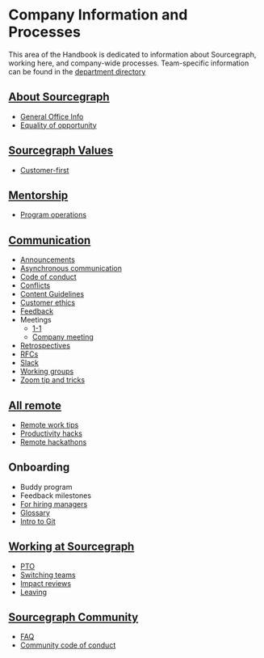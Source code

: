 # Company Information and Processes

This area of the Handbook is dedicated to information about Sourcegraph, working here, and company-wide processes. Team-specific information can be found in the [department directory](../departments/index.md)

## [About Sourcegraph](about-sourcegraph/index.md)

- [General Office Info](about-sourcegraph/general-office-info.md)
- [Equality of opportunity](equality-of-opportunity.md)

## [Sourcegraph Values](values/index.md)

- [Customer-first](values/customer-first.md)

## [Mentorship](mentorship/index.md)

- [Program operations](mentorship/operations.md)

## [Communication](communication/index.md)

- [Announcements](communication/announcements.md)
- [Asynchronous communication](communication/asynchronous-communication.md)
- [Code of conduct](community/code_of_conduct.md)
- [Conflicts](communication/conflicts.md)
- [Content Guidelines](communication/content_guidelines/index.md)
- [Customer ethics](communication/customer_ethics.md)
- [Feedback](communication/seeking-and-giving-feedback.md)
- Meetings
  - [1-1](communication/1-1.md)
  - [Company meeting](communication/company_meeting.md)
- [Retrospectives](communication/retrospectives.md)
- [RFCs](communication/rfcs/index.md)
- [Slack](communication/team_chat.md)
- [Working groups](communication/working-group.md)
- [Zoom tip and tricks](communication/zoom.md)

## [All remote](remote/index.md)

- [Remote work tips](remote/tips.md)
- [Productivity hacks](remote/teammate-recommended_productivity_hacks.md)
- [Remote hackathons](remote/remote_hackathons.md)

## Onboarding

- Buddy program
- Feedback milestones
- [For hiring managers](onboarding/onboarding-for-hiring-managers.md)
- [Glossary](onboarding/glossary.md)
- [Intro to Git](onboarding/git-intro/index.md)

## [Working at Sourcegraph](working-at-sourcegraph/index.md)

- [PTO](../benefits-pay-perks/benefits-perks/time-off/index.md)
- [Switching teams](working-at-sourcegraph/switching-teams.md)
- [Impact reviews](../departments/people-talent/people-ops/process/teammate-sentiment/impact-reviews/index.md)
- [Leaving](../departments/people-talent/people-ops/process/leaving.md)

## [Sourcegraph Community](community/index.md)

- [FAQ](community/faq.md)
- [Community code of conduct](community/code_of_conduct.md)
